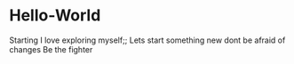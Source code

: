 # Hello-World
Starting
 I love exploring myself;;
 Lets start something new
 dont be afraid of changes
 Be the fighter
